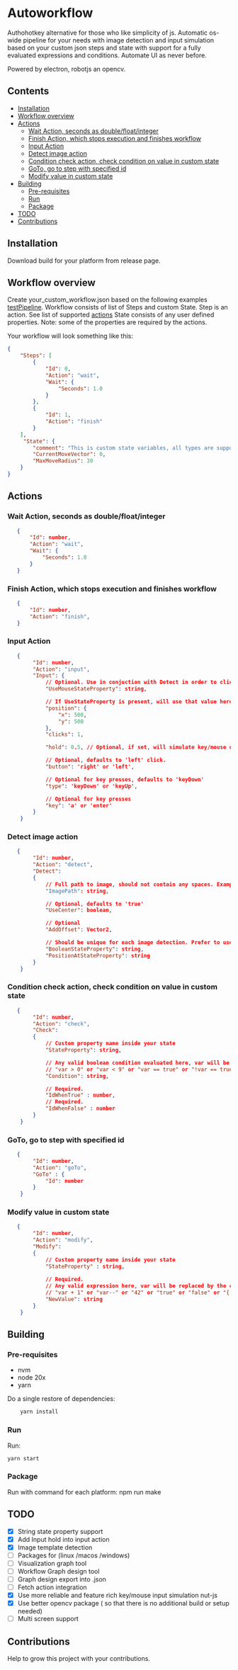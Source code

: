 # Autoworkflow

Authohotkey alternative for those who like simplicity of js.
Automatic os-wide pipeline for your needs with image detection and input simulation based on your custom json steps and state with support for a fully evaluated expressions and conditions.
Automate UI as never before.

Powered by electron, robotjs an opencv.

## Contents

- [Installation](#installation)
- [Workflow overview](#workflow-overview)
- [Actions](#actions)
  - [Wait Action, seconds as double/float/integer](#wait-action-seconds-as-doublefloatinteger)
  - [Finish Action, which stops execution and finishes workflow](#finish-action-which-stops-execution-and-finishes-workflow)
  - [Input Action](#input-action)
  - [Detect image action](#detect-image-action)
  - [Condition check action, check condition on value in custom state](#condition-check-action-check-condition-on-value-in-custom-state)
  - [GoTo, go to step with specified id](#goto-go-to-step-with-specified-id)
  - [Modify value in custom state](#modify-value-in-custom-state)
- [Building](#building)
  - [Pre-requisites](#pre-requisites)
  - [Run](#run)
  - [Package](#package)
- [TODO](#todo)
- [Contributions](#contributions)

## Installation

Download build for your platform from release page.

## Workflow overview

Create your_custom_workflow.json based on the following examples [testPipeline](./examples/test.json).
Workflow consists of list of Steps and custom State.
Step is an action. See list of supported [actions](#actions)
State consists of any user defined properties.
Note: some of the properties are required by the actions.

Your workflow will look something like this:

```json
{
    "Steps": [
        {
            "Id": 0,
            "Action": "wait",
            "Wait": {
                "Seconds": 1.0
            }
        },
        {
            "Id": 1,
            "Action": "finish"
        }
    ],
     "State": {
        "comment": "This is custom state variables, all types are supported.",
        "CurrentMoveVector": 0,
        "MaxMoveRadius": 30
    }
}
```

## Actions

### Wait Action, seconds as double/float/integer

 ```json
    {
        "Id": number,
        "Action": "wait",
        "Wait": {
            "Seconds": 1.0
        }
    }
```

### Finish Action, which stops execution and finishes workflow

 ```json
    {
        "Id": number,
        "Action": "finish",
    }
```

### Input Action

```json
   {
        "Id": number,
        "Action": "input",
        "Input": {
            // Optional. Use in conjuction with Detect in order to click onto detected image.
            "UseMouseStateProperty": string,

            // If UseStateProperty is present, will use that value here
            "position": {
                "x": 500,
                "y": 500
            },
            "clicks": 1,

            "hold": 0.5, // Optional, if set, will simulate key/mouse down hold.

            // Optional, defaults to 'left' click.
            "button": 'right' or 'left', 

            // Optional for key presses, defaults to 'keyDown'
            "type": 'keyDown' or 'keyUp',

            // Optional for key presses
            "key": 'a' or 'enter'
        }
    }
```

### Detect image action

```json
   {
        "Id": number,
        "Action": "detect",
        "Detect":
        {
            // Full path to image, should not contain any spaces. Example: c:\Users\userName\Downloads\images\cat.png
            "ImagePath": string, 

            // Optional, defaults to 'true'
            "UseCenter": boolean,

            // Optional
            "AddOffset": Vector2, 

            // Should be unique for each image detection. Prefer to use image name.
            "BooleanStateProperty": string,
            "PositionAtStateProperty": string
        }
    }
```

### Condition check action, check condition on value in custom state

```json
   {
        "Id": number,
        "Action": "check",
        "Check": 
        {
            // Custom property name inside your state
            "StateProperty": string, 

            // Any valid boolean condition evaluated here, var will be replaced by the current StateProperty value
            // "var > 0" or "var < 9" or "var == true" or "!var == true" etc.
            "Condition": string, 

            // Required.
            "IdWhenTrue" : number,
            // Required.
            "IdWhenFalse" : number
        }
    }
```

### GoTo, go to step with specified id

```json
   {
        "Id": number,
        "Action": "goTo",
        "GoTo" : {
            "Id": number
        }
    }
```

### Modify value in custom state

```json
   {
        "Id": number,
        "Action": "modify",
        "Modify":
        {
            // Custom property name inside your state
            "StateProperty" : string,
            
            // Required.
            // Any valid expression here, var will be replaced by the current StateProperty value
            // "var + 1" or "var--" or "42" or "true" or "false" or "{ "anotherJson" : 42 }" etc.
            "NewValue": string
        }
    }
```

## Building

### Pre-requisites

- nvm
- node 20x
- yarn

Do a single restore of dependencies:

```bash
    yarn install 
```

### Run

Run:

``` bash
yarn start
```

### Package

Run with command for each platform:
npm run make

## TODO

- [x] String state property support
- [x] Add Input hold into input action
- [x] Image template detection
- [ ] Packages for (linux /macos /windows)
- [ ] Visualization graph tool
- [ ] Workflow Graph design tool
- [ ] Graph design export into .json
- [ ] Fetch action integration
- [x] Use more reliable and feature rich key/mouse input simulation nut-js
- [x] Use better opencv package ( so that there is no additional build or setup needed)
- [ ] Multi screen support

## Contributions

Help to grow this project with your contributions.
